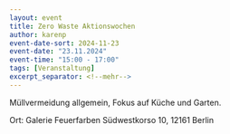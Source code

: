 ```yaml
---
layout: event
title: Zero Waste Aktionswochen
author: karenp
event-date-sort: 2024-11-23
event-date: "23.11.2024"
event-time: "15:00 - 17:00"
tags: [Veranstaltung]
excerpt_separator: <!--mehr-->
---
```


Müllvermeidung allgemein, Fokus auf Küche und Garten.<!--mehr-->

Ort: Galerie Feuerfarben
Südwestkorso 10, 12161 Berlin
